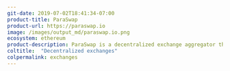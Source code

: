 ```yaml
---
git-date: 2019-07-02T18:41:34-07:00
product-title: ParaSwap
product-url: https://paraswap.io
image: /images/output_md/paraswap.io.png
ecosystem: ethereum
product-description: ParaSwap is a decentralized exchange aggregator that provides the best prices over multiple DEXs on the Ethereum blockchain. [Interview with ParaSwap founder, Mounir Benchemled](/paraswap).
coltitle:  "Decentralized exchanges"
colpermalink: exchanges
---
```

